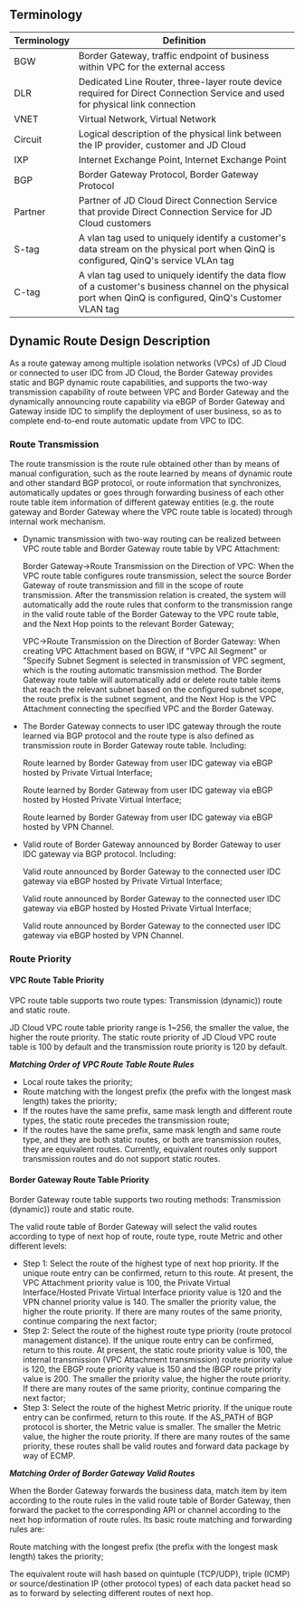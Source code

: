 ## **Terminology**

| **Terminology** | **Definition** |
| --- | --- |
| BGW | Border Gateway, traffic endpoint of business within VPC for the external access|
| DLR | Dedicated Line Router, three-layer route device required for Direct Connection Service and used for physical link connection |
| VNET | Virtual Network, Virtual Network |
|Circuit | Logical description of the physical link between the IP provider, customer and JD Cloud |
| IXP | Internet Exchange Point, Internet Exchange Point |
| BGP | Border Gateway Protocol, Border Gateway Protocol |
| Partner | Partner of JD Cloud Direct Connection Service that provide Direct Connection Service for JD Cloud customers |
| S-tag | A vlan tag used to uniquely identify a customer's data stream on the physical port when QinQ is configured, QinQ's service VLAn tag |
| C-tag | A vlan tag used to uniquely identify the data flow of a customer's business channel on the physical port when QinQ is configured, QinQ's Customer VLAN tag |

 ## **Dynamic Route Design Description**

  As a route gateway among multiple isolation networks (VPCs) of JD Cloud or connected to user IDC from JD Cloud, the Border Gateway provides static and BGP dynamic route capabilities, and supports the two-way transmission capability of route between VPC and Border Gateway and the dynamically announcing route capability via eBGP of Border Gateway and Gateway inside IDC to simplify the deployment of user business, so as to complete end-to-end route automatic update from VPC to IDC.

### **Route Transmission**

  The route transmission is the route rule obtained other than by means of manual configuration, such as the route learned by means of dynamic route and other standard BGP protocol, or route information that synchronizes, automatically updates or goes through forwarding business of each other route table item information of different gateway entities (e.g. the route gateway and Border Gateway where the VPC route table is located) through internal work mechanism.

- Dynamic transmission with two-way routing can be realized between VPC route table and Border Gateway route table by VPC Attachment:

  Border Gateway->Route Transmission on the Direction of VPC: When the VPC route table configures route transmission, select the source Border Gateway of route transmission and fill in the scope of route transmission. After the transmission relation is created, the system will automatically add the route rules that conform to the transmission range in the valid route table of the Border Gateway to the VPC route table, and the Next Hop points to the relevant Border Gateway;

  VPC->Route Transmission on the Direction of Border Gateway: When creating VPC Attachment based on BGW, if "VPC All Segment" or "Specify Subnet Segment is selected in transmission of VPC segment, which is the routing automatic transmission method. The Border Gateway route table will automatically add or delete route table items that reach the relevant subnet based on the configured subnet scope, the route prefix is the subnet segment, and the Next Hop is the VPC Attachment connecting the specified VPC and the Border Gateway.

- The Border Gateway connects to user IDC gateway through the route learned via BGP protocol and the route type is also defined as transmission route in Border Gateway route table. Including:

   Route learned by Border Gateway from user IDC gateway via eBGP hosted by Private Virtual Interface;

   Route learned by Border Gateway from user IDC gateway via eBGP hosted by Hosted Private Virtual Interface;

   Route learned by Border Gateway from user IDC gateway via eBGP hosted by VPN Channel.

- Valid route of Border Gateway announced by Border Gateway to user IDC gateway via BGP protocol. Including:

   Valid route announced by Border Gateway to the connected user IDC gateway via eBGP hosted by Private Virtual Interface;

   Valid route announced by Border Gateway to the connected user IDC gateway via eBGP hosted by Hosted Private Virtual Interface;

   Valid route announced by Border Gateway to the connected user IDC gateway via eBGP hosted by VPN Channel.

### **Route Priority**

#### **VPC Route Table Priority**

  VPC route table supports two route types: Transmission (dynamic)) route and static route.

  JD Cloud VPC route table priority range is 1~256, the smaller the value, the higher the route priority. The static route priority of JD Cloud VPC route table is 100 by default and the transmission route priority is 120 by default.

  ***Matching Order of VPC Route Table Route Rules***

* Local route takes the priority;
* Route matching with the longest prefix (the prefix with the longest mask length) takes the priority;
* If the routes have the same prefix, same mask length and different route types, the static route precedes the transmission route;
* If the routes have the same prefix, same mask length and same route type, and they are both static routes, or both are transmission routes, they are equivalent routes. Currently, equivalent routes only support transmission routes and do not support static routes.


#### **Border Gateway Route Table Priority**

  Border Gateway route table supports two routing methods: Transmission (dynamic)) route and static route.

  The valid route table of Border Gateway will select the valid routes according to type of next hop of route, route type, route Metric and other different levels:
  * Step 1: Select the route of the highest type of next hop priority. If the unique route entry can be confirmed, return to this route. At present, the VPC Attachment priority value is 100, the Private Virtual Interface/Hosted Private Virtual Interface priority value is 120 and the VPN channel priority value is 140. The smaller the priority value, the higher the route priority. If there are many routes of the same priority, continue comparing the next factor;
  * Step 2: Select the route of the highest route type priority (route protocol management distance). If the unique route entry can be confirmed, return to this route. At present, the static route priority value is 100, the internal transmission (VPC Attachment transmission) route priority value is 120, the EBGP route priority value is 150 and the IBGP route priority value is 200. The smaller the priority value, the higher the route priority. If there are many routes of the same priority, continue comparing the next factor;
  * Step 3: Select the route of the highest Metric priority. If the unique route entry can be confirmed, return to this route. If the AS_PATH of BGP protocol is shorter, the Metric value is smaller. The smaller the Metric value, the higher the route priority. If there are many routes of the same priority, these routes shall be valid routes and forward data package by way of ECMP.


  ***Matching Order of Border Gateway Valid Routes***

   When the Border Gateway forwards the business data, match item by item according to the route rules in the valid route table of Border Gateway, then forward the packet to the corresponding API or channel according to the next hop information of route rules. Its basic route matching and forwarding rules are:

   Route matching with the longest prefix (the prefix with the longest mask length) takes the priority;

   The equivalent route will hash based on quintuple (TCP/UDP), triple (ICMP) or source/destination IP (other protocol types) of each data packet head so as to forward by selecting different routes of next hop.
